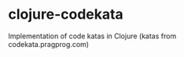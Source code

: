 clojure-codekata
================

Implementation of code katas in Clojure (katas from codekata.pragprog.com)
